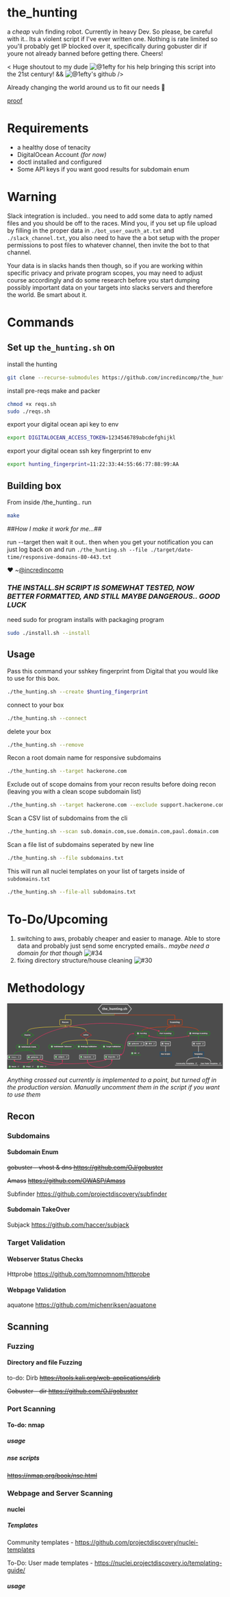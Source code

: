 # the_hunting
a *cheap* vuln finding robot. Currently in heavy Dev. So please, be careful with it.. Its a violent script if I've ever written one. Nothing is rate limited so you'll probably get IP blocked over it, specifically during gobuster dir if youre not already banned before getting there.
Cheers!

< Huge shoutout to my dude ![@1efty](https://twitter.com/ONEefty) for his help bringing this script into the 21st century! && ![@1efty](https://github.com/1efty)'s github  />

Already changing the world around us to fit our needs :muscle:

[proof](https://github.com/projectdiscovery/nuclei/pull/330)

# Requirements

* a healthy dose of tenacity
* DigitalOcean Account *(for now)*
* doctl installed and configured
* Some API keys if you want good results for subdomain enum

# Warning
Slack integration is included.. you need to add some data to aptly named files and you should be off to the races. Mind you, if you set up file upload by filling in the proper data in `./bot_user_oauth_at.txt` and `./slack_channel.txt`, you also need to have the a bot setup with the proper permissions to post files to whatever channel, then invite the bot to that channel.

Your data is in slacks hands then though, so if you are working within specific privacy and private program scopes, you may need to adjust course accordingly and do some research before you start dumping possibly important data on your targets into slacks servers and therefore the world. Be smart about it.

# Commands
## Set up `the_hunting.sh` on

install the hunting
```bash
git clone --recurse-submodules https://github.com/incredincomp/the_hunting.git && cd the_hunting/
```

install pre-reqs make and packer
```bash
chmod +x reqs.sh
sudo ./reqs.sh
```

export your digital ocean api key to env
```bash
export DIGITALOCEAN_ACCESS_TOKEN=1234546789abcdefghijkl
```

export your digital ocean ssh key fingerprint to env
```bash
export hunting_fingerprint=11:22:33:44:55:66:77:88:99:AA
```

## Building box
From inside /the_hunting.. run
```bash
make
```

##*How I make it work for me...*##

run --target then wait it out.. then when you get your notification you can just log back on and run `./the_hunting.sh --file ./target/date-time/responsive-domains-80-443.txt`

:heart: ~[@incredincomp](https://twitter.com/incredincomp)

### *THE INSTALL.SH SCRIPT IS SOMEWHAT TESTED, NOW BETTER FORMATTED, AND STILL MAYBE DANGEROUS.. GOOD LUCK*
need sudo for program installs with packaging program

```bash
sudo ./install.sh --install
```

## Usage

Pass this command your sshkey fingerprint from Digital that you would like to use for this box.

```bash
./the_hunting.sh --create $hunting_fingerprint
```

connect to your box

```bash
./the_hunting.sh --connect
```

delete your box

```bash
./the_hunting.sh --remove
```

Recon a root domain name for responsive subdomains

```bash
./the_hunting.sh --target hackerone.com
```

Exclude out of scope domains from your recon results before doing recon (leaving you with a clean scope subdomain list)

```bash
./the_hunting.sh --target hackerone.com --exclude support.hackerone.com,go.hacker.one,www.hackeronestatus.com,info.hacker.one,ma.hacker.one
```

Scan a CSV list of subdomains from the cli

```bash
./the_hunting.sh --scan sub.domain.com,sue.domain.com,paul.domain.com
```

Scan a file list of subdomains seperated by new line

```bash
./the_hunting.sh --file subdomains.txt
```

This will run all nuclei templates on your list of targets inside of `subdomains.txt`

```bash
./the_hunting.sh --file-all subdomains.txt
```

# To-Do/Upcoming
1. switching to aws, probably cheaper and easier to manage. Able to store data and probably just send some encrypted emails.. *maybe need a domain for that though* ![#34](https://github.com/incredincomp/the_hunting/issues/34)
2. fixing directory structure/house cleaning ![#30](https://github.com/incredincomp/the_hunting/issues/30)


# Methodology

![](https://github.com/incredincomp/usage-videos/blob/master/the_hunting1.PNG)

_Anything crossed out currently is implemented to a point, but turned off in the production version. Manually uncomment them in the script if you want to use them_

## Recon

### Subdomains

#### Subdomain Enum
~~gobuster - vhost & dns
https://github.com/OJ/gobuster~~

~~Amass~~
~~https://github.com/OWASP/Amass~~

Subfinder
https://github.com/projectdiscovery/subfinder

#### Subdomain TakeOver
Subjack
https://github.com/haccer/subjack

### Target Validation

#### Webserver Status Checks
Httprobe
https://github.com/tomnomnom/httprobe

#### Webpage Validation
aquatone
https://github.com/michenriksen/aquatone

## Scanning

### Fuzzing
#### Directory and file Fuzzing
to-do: Dirb
~~https://tools.kali.org/web-applications/dirb~~

~~Gobuster - dir
https://github.com/OJ/gobuster~~

### Port Scanning
#### To-do: nmap

##### usage

##### nse scripts

~~https://nmap.org/book/nse.html~~

### Webpage and Server Scanning

#### nuclei

##### Templates

Community templates - https://github.com/projectdiscovery/nuclei-templates

To-Do: User made templates - https://nuclei.projectdiscovery.io/templating-guide/

##### usage

